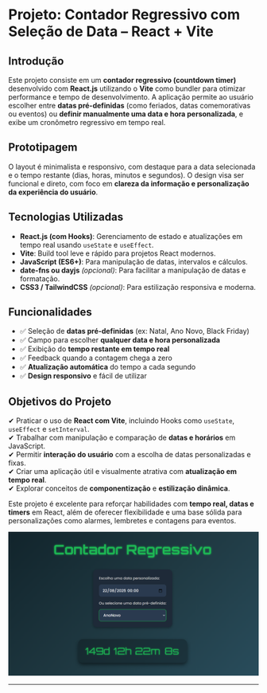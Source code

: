 # **Projeto: Contador Regressivo com Seleção de Data – React + Vite**

## Introdução  
Este projeto consiste em um **contador regressivo (countdown timer)** desenvolvido com **React.js** utilizando o **Vite** como bundler para otimizar performance e tempo de desenvolvimento. A aplicação permite ao usuário escolher entre **datas pré-definidas** (como feriados, datas comemorativas ou eventos) ou **definir manualmente uma data e hora personalizada**, e exibe um cronômetro regressivo em tempo real.

## Prototipagem  
O layout é minimalista e responsivo, com destaque para a data selecionada e o tempo restante (dias, horas, minutos e segundos). O design visa ser funcional e direto, com foco em **clareza da informação e personalização da experiência do usuário**.

## Tecnologias Utilizadas  
- **React.js (com Hooks)**: Gerenciamento de estado e atualizações em tempo real usando `useState` e `useEffect`.  
- **Vite**: Build tool leve e rápido para projetos React modernos.  
- **JavaScript (ES6+)**: Para manipulação de datas, intervalos e cálculos.  
- **date-fns ou dayjs** *(opcional)*: Para facilitar a manipulação de datas e formatação.  
- **CSS3 / TailwindCSS** *(opcional)*: Para estilização responsiva e moderna.

## Funcionalidades  
- ✅ Seleção de **datas pré-definidas** (ex: Natal, Ano Novo, Black Friday)  
- ✅ Campo para escolher **qualquer data e hora personalizada**  
- ✅ Exibição do **tempo restante em tempo real**  
- ✅ Feedback quando a contagem chega a zero  
- ✅ **Atualização automática** do tempo a cada segundo  
- ✅ **Design responsivo** e fácil de utilizar  

## Objetivos do Projeto  
✔ Praticar o uso de **React com Vite**, incluindo Hooks como `useState`, `useEffect` e `setInterval`.  
✔ Trabalhar com manipulação e comparação de **datas e horários** em JavaScript.  
✔ Permitir **interação do usuário** com a escolha de datas personalizadas e fixas.  
✔ Criar uma aplicação útil e visualmente atrativa com **atualização em tempo real**.  
✔ Explorar conceitos de **componentização** e **estilização dinâmica**.

Este projeto é excelente para reforçar habilidades com **tempo real, datas e timers** em React, além de oferecer flexibilidade e uma base sólida para personalizações como alarmes, lembretes e contagens para eventos.

![alt text](image.png)

---
